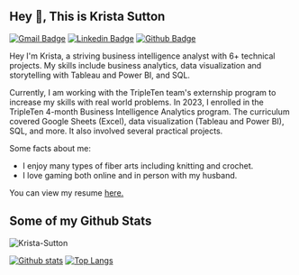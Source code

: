 ## Hey 👋, This is Krista Sutton
[![Gmail Badge](https://img.shields.io/badge/-Kristalynnsutton@gmail.com-c14438?style=flat&logo=Gmail&logoColor=white&link=mailto:Kristalynnsutton@gmail.com)](mailto:Kristalynnsutton@gmail.com) 
[![Linkedin Badge](https://img.shields.io/badge/-krista-sutton-0072b1?style=flat&logo=Linkedin&logoColor=white&link=https://www.linkedin.com/in/krista-sutton/)](https://www.linkedin.com/in/krista-sutton/) [![Github Badge](https://img.shields.io/badge/-Krista-Sutton-grey?style=flat&logo=github&logoColor=white&link=https://github.com/Krista-Sutton/)](https://www.github.com/Krista-Sutton/) <p align='left'>Hey I'm Krista, a striving business intelligence analyst with 6+ technical projects. My skills include business analytics, data visualization and storytelling with Tableau and Power BI, and SQL.

Currently, I am working with the TripleTen team's externship program to increase my skills with real world problems. In 2023, I enrolled in the TripleTen 4-month Business Intelligence Analytics program. The curriculum covered Google Sheets (Excel), data visualization (Tableau and Power BI), SQL, and more. It also involved several practical projects.



Some facts about me:

- I enjoy many types of fiber arts including knitting and crochet.
- I love gaming both online and in person with my husband. 
</p><p align='left'> You can view my resume <a href='https://drive.google.com/file/d/1QZkt7JASshxlT_Pbzmbewt66qZTk0o86/view?usp=sharing ' target=_blank><u>here</u>.</a></p>

## Some of my Github Stats
<p align=left> <img src=https://komarev.com/ghpvc/?username=Krista-Sutton alt=Krista-Sutton /> </p>

[![Github stats](https://github-readme-stats.vercel.app/api?username=Krista-Sutton&show_icons=true&include_all_commits=true)](https://github.com/Krista-Sutton/github-readme-stats)
[![Top Langs](https://github-readme-stats.vercel.app/api/top-langs/?username=Krista-Sutton&layout=compact)](https://github.com/Krista-Sutton/github-readme-stats)
